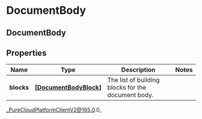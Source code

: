 # DocumentBody

## DocumentBody

## Properties

|Name | Type | Description | Notes|
|------------ | ------------- | ------------- | -------------|
| **blocks** | [**[DocumentBodyBlock]**]([DocumentBodyBlock]) | The list of building blocks for the document body. | |



_PureCloudPlatformClientV2@165.0.0_
